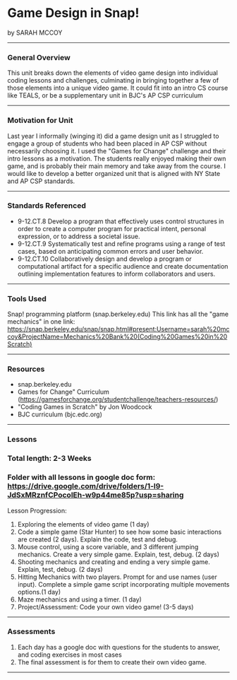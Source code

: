 # Game Design in Snap!
by SARAH MCCOY

-----

### General Overview

This unit breaks down the elements of video game design into individual coding lessons and challenges, culminating in bringing together a few of those elements into a unique video game.  It could fit into an intro CS course like TEALS, or be a supplementary unit in BJC's AP CSP curriculum

---

### Motivation for Unit

Last year I informally (winging it) did a game design unit as I struggled to engage a group of students who had been placed in AP CSP without necessarily choosing it.  I used the "Games for Change" challenge and their intro lessons as a motivation.  The students really enjoyed making their own game, and is probably their main memory and take away from the course.  I would like to develop a better organized unit that is aligned with NY State and AP CSP standards.

---

### Standards Referenced

* 9-12.CT.8 Develop a program that effectively uses control structures in order to create a computer program for practical intent, personal expression, or to address a societal issue.
* 9-12.CT.9 Systematically test and refine programs using a range of test cases, based on anticipating common errors and user behavior.
* 9-12.CT.10 Collaboratively design and develop a program or computational artifact for a specific audience and create documentation outlining implementation features to inform collaborators and users.


---

### Tools Used
Snap! programming platform (snap.berkeley.edu)
This link has all the "game mechanics" in one link: https://snap.berkeley.edu/snap/snap.html#present:Username=sarah%20mccoy&ProjectName=Mechanics%20Bank%20(Coding%20Games%20in%20Scratch)


---

### Resources
* snap.berkeley.edu
* Games for Change" Curriculum (https://gamesforchange.org/studentchallenge/teachers-resources/)
* "Coding Games in Scratch" by Jon Woodcock 
* BJC curriculum (bjc.edc.org)

---

### Lessons
### Total length: 2-3 Weeks

### Folder with all lessons in google doc form:  https://drive.google.com/drive/folders/1-l9-JdSxMRznfCPocolEh-w9p44me85p?usp=sharing

Lesson Progression:

1. Exploring the elements of video game (1 day)
2. Code a simple game (Star Hunter) to see how some basic interactions are created (2 days).  Explain the code, test and debug.
3. Mouse control, using a score variable, and 3 different jumping mechanics.  Create a very simple game.  Explain, test, debug. (2 days)
4. Shooting mechanics and creating and ending a very simple game.  Explain, test, debug. (2 days)
5. Hitting Mechanics with two players. Prompt for and use names (user input).  Complete a simple game script incorporating multiple movements options.(1 day)
6. Maze mechanics and using a timer. (1 day)
7. Project/Assessment:  Code your own video game!  (3-5 days)

---

### Assessments
1. Each day has a google doc with questions for the students to answer, and coding exercises in most cases
2. The final assessment is for them to create their own video game.

---
